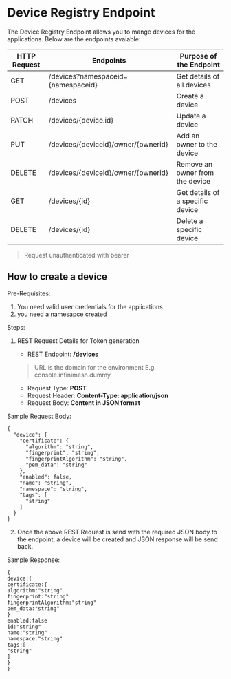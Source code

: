 # Device Registry Endpoint

The Device Registry Endpoint allows you to mange devices for the applications. Below are the endpoints avaiable:

| HTTP Request | Endpoints | Purpose of the Endpoint |
|--------------|-----------|-------------------------|
| GET | /devices?namespaceid={namespaceid} | Get details of all devices |
| POST | /devices | Create a device |
| PATCH | /devices/{device.id} | Update a device |
| PUT | /devices/{deviceid}/owner/{ownerid} | Add an owner to the device |
| DELETE | /devices/{deviceid}/owner/{ownerid} | Remove an owner from the device |
| GET | /devices/{id} | Get details of a specific device |
| DELETE | /devices/{id} | Delete a specific device |

> Request unauthenticated with bearer

## How to create a device

Pre-Requisites: 

1. You need valid user credentials for the applications
2. you need a namesapce created

Steps:

1. REST Request Details for Token generation
   
   - REST Endpoint: **<URL>/devices**
   > URL is the domain for the environment E.g. console.infinimesh.dummy
   - Request Type: **POST**
   - Request Header: **Content-Type: application/json**
   - Request Body: **Content in JSON format**

Sample Request Body:
```
{
  "device": {
    "certificate": {
      "algorithm": "string",
      "fingerprint": "string",
      "fingerprintAlgorithm": "string",
      "pem_data": "string"
    },
    "enabled": false,
    "name": "string",
    "namespace": "string",
    "tags": [
      "string"
    ]
  }
}
```

2. Once the above REST Request is send with the required JSON body to the endpoint, a device will be created and JSON response will be send back.

Sample Response:
```
{
device:{
certificate:{
algorithm:"string"
fingerprint:"string"
fingerprintAlgorithm:"string"
pem_data:"string"
}
enabled:false
id:"string"
name:"string"
namespace:"string"
tags:[
"string"
]
}
}
```


